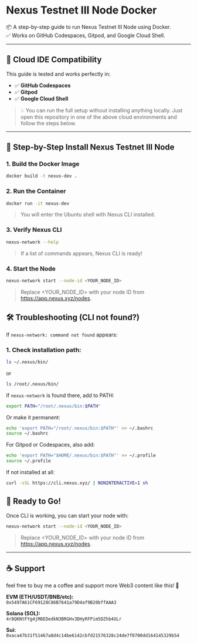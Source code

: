 # Nexus Testnet III Node Docker

📦 A step-by-step guide to run Nexus Testnet III Node using Docker.  
✅ Works on GitHub Codespaces, Gitpod, and Google Cloud Shell.

---

## 🔧 Cloud IDE Compatibility

This guide is tested and works perfectly in:

- ✅ **GitHub Codespaces**
- ✅ **Gitpod**
- ✅ **Google Cloud Shell**

> 💡 You can run the full setup without installing anything locally. Just open this repository in one of the above cloud environments and follow the steps below.

---

## 🚀 Step-by-Step Install Nexus Testnet III Node

### 1. Build the Docker Image
```bash
docker build -t nexus-dev .
```

### 2. Run the Container
```bash
docker run -it nexus-dev
```
> You will enter the Ubuntu shell with Nexus CLI installed.

### 3. Verify Nexus CLI
```bash
nexus-network --help
```
> If a list of commands appears, Nexus CLI is ready!

### 4. Start the Node
```bash
nexus-network start --node-id <YOUR_NODE_ID>
```
> Replace <YOUR_NODE_ID> with your node ID from https://app.nexus.xyz/nodes.

## 🛠 Troubleshooting (CLI not found?)

If `nexus-network: command not found` appears:

### 1. Check installation path:
```bash
ls ~/.nexus/bin/
```
or
```bash
ls /root/.nexus/bin/
```

If `nexus-network` is found there, add to PATH:

```bash
export PATH="/root/.nexus/bin:$PATH"
```
Or make it permanent:
```bash
echo 'export PATH="/root/.nexus/bin:$PATH"' >> ~/.bashrc
source ~/.bashrc
```

For Gitpod or Codespaces, also add:

```bash
echo 'export PATH="$HOME/.nexus/bin:$PATH"' >> ~/.profile
source ~/.profile
```

If not installed at all:

```bash
curl -sSL https://cli.nexus.xyz/ | NONINTERACTIVE=1 sh
```

## 🙌 Ready to Go!

Once CLI is working, you can start your node with:

```bash
nexus-network start --node-id <YOUR_NODE_ID>
```
> Replace <YOUR_NODE_ID> with your node ID from https://app.nexus.xyz/nodes.

---

## ☕ Support

feel free to buy me a coffee and support more Web3 content like this! 🙌

**EVM (ETH/USDT/BNB/etc):**  
`0x5497A61CF69128C86B7641a79D4af9B20bffAAA3`

**Solana (SOL):**  
`4r8QKNtFYg4jM8EDedkN3BRGHv3DHyRFPim5DZhb4ULr`

**Sui:**  
`0xaca47b31f51467a8d4c14be6142cbfd21576328c24de7f0700dd164145329b54`
